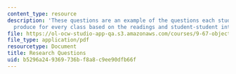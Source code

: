 ```yaml
---
content_type: resource
description: 'These questions are an example of the questions each student has to
  produce for every class based on the readings and student-student interaction. '
file: https://ol-ocw-studio-app-qa.s3.amazonaws.com/courses/9-67-object-and-face-recognition-spring-2001/b5296a249369736bf8a8c9ee90dfb66f_research_questions.pdf
file_type: application/pdf
resourcetype: Document
title: Research Questions
uid: b5296a24-9369-736b-f8a8-c9ee90dfb66f
---
```

